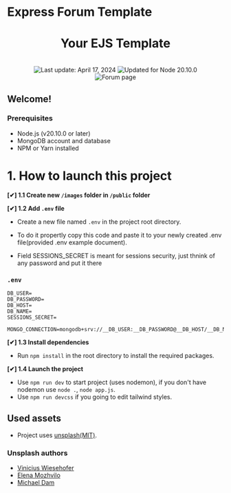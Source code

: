 # Express Forum Template

<h1 align="center">
    Your EJS Template
</h1>
<br/>
<div align="center">
  <!-- <img src="https://img.shields.io/badge/⚙%20Routers%20count-%2048%20Best%20Practices-blue.svg" alt="48 items"/>  -->
  <img id="last-update-badge" src="https://img.shields.io/badge/%F0%9F%93%85%20Last%20update%20-%20April%2017%2C%202024-green.svg" alt="Last update: April 17, 2024" /> 
  <img src="https://img.shields.io/badge/ %E2%9C%94%20Updated%20For%20Version%20-%20Node%2020.10.0-brightgreen.svg" alt="Updated for Node 20.10.0"/>
</div>

<div align="center">
  <img src="./preview/gifs/gif.gif" alt="Forum page"/>
</div>

## Welcome!

### Prerequisites

-   Node.js (v20.10.0 or later)
-   MongoDB account and database
-   NPM or Yarn installed

# 1. How to launch this project

**[✔] 1.1 Create new `/images` folder in `/public` folder**

**[✔] 1.2 Add `.env` file**

-   Create a new file named `.env` in the project root directory.

-   To do it propertly copy this code and paste it to your newly created .env file(provided .env example document).

-   Field SESSIONS_SECRET is meant for sessions security, just thnink of any password and put it there

### `.env`

```
DB_USER=
DB_PASSWORD=
DB_HOST=
DB_NAME=
SESSIONS_SECRET=

MONGO_CONNECTION=mongodb+srv://__DB_USER:__DB_PASSWORD@__DB_HOST/__DB_NAME
```

**[✔] 1.3 Install dependencies**

-   Run `npm install` in the root directory to install the required packages.

**[✔] 1.4 Launch the project**

-   Use `npm run dev` to start project (uses nodemon), if you don't have nodemon use `node .`, `node app.js`.
-   Use `npm run devcss` if you going to edit tailwind styles.

## Used assets

-   Project uses [unsplash(MIT)](https://unsplash.com/license).

### Unsplash authors

-   [Vinicius Wiesehofer](https://unsplash.com/@wiesehofer)
-   [Elena Mozhvilo](https://unsplash.com/@miracleday)
-   [Michael Dam](https://unsplash.com/@michaeldam)
